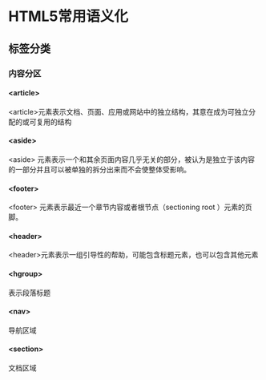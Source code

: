 # HTML5常用语义化

## 标签分类

### 内容分区

#### \<article\>

\<article\>元素表示文档、页面、应用或网站中的独立结构，其意在成为可独立分配的或可复用的结构

#### \<aside\>

\<aside\> 元素表示一个和其余页面内容几乎无关的部分，被认为是独立于该内容的一部分并且可以被单独的拆分出来而不会使整体受影响。

#### \<footer\>

\<footer\> 元素表示最近一个章节内容或者根节点（sectioning root ）元素的页脚。

#### \<header\>

\<header\>元素表示一组引导性的帮助，可能包含标题元素，也可以包含其他元素

#### \<hgroup\>

表示段落标题

#### \<nav\>

导航区域

#### \<section\>

文档区域

